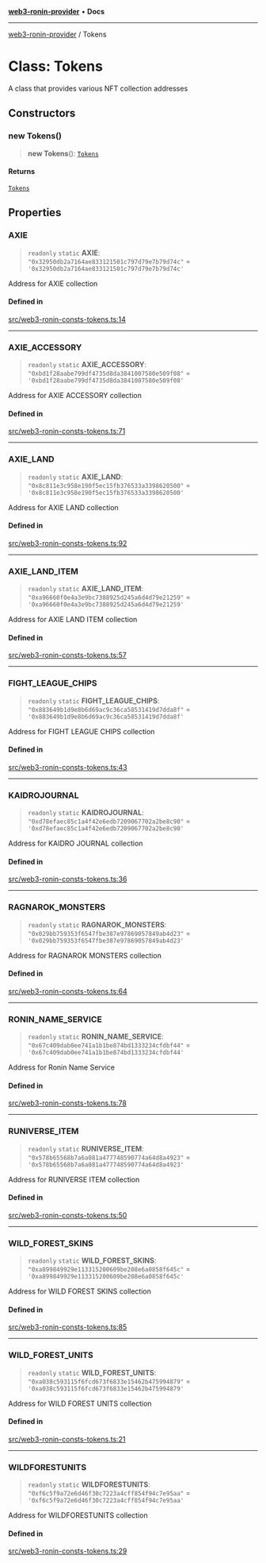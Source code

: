[**web3-ronin-provider**](../README.md) • **Docs**

***

[web3-ronin-provider](../globals.md) / Tokens

# Class: Tokens

A class that provides various NFT collection addresses

## Constructors

### new Tokens()

> **new Tokens**(): [`Tokens`](Tokens.md)

#### Returns

[`Tokens`](Tokens.md)

## Properties

### AXIE

> `readonly` `static` **AXIE**: `"0x32950db2a7164ae833121501c797d79e7b79d74c"` = `'0x32950db2a7164ae833121501c797d79e7b79d74c'`

Address for AXIE collection

#### Defined in

[src/web3-ronin-consts-tokens.ts:14](https://github.com/chuacw/web3-ronin-provider/blob/39237bbe6c8b49680e9636774ca2ccc3dfa139fe/src/web3-ronin-consts-tokens.ts#L14)

***

### AXIE\_ACCESSORY

> `readonly` `static` **AXIE\_ACCESSORY**: `"0xbd1f28aabe799df4735d8da3841007580e509f08"` = `'0xbd1f28aabe799df4735d8da3841007580e509f08'`

Address for AXIE ACCESSORY collection

#### Defined in

[src/web3-ronin-consts-tokens.ts:71](https://github.com/chuacw/web3-ronin-provider/blob/39237bbe6c8b49680e9636774ca2ccc3dfa139fe/src/web3-ronin-consts-tokens.ts#L71)

***

### AXIE\_LAND

> `readonly` `static` **AXIE\_LAND**: `"0x8c811e3c958e190f5ec15fb376533a3398620500"` = `'0x8c811e3c958e190f5ec15fb376533a3398620500'`

Address for AXIE LAND collection

#### Defined in

[src/web3-ronin-consts-tokens.ts:92](https://github.com/chuacw/web3-ronin-provider/blob/39237bbe6c8b49680e9636774ca2ccc3dfa139fe/src/web3-ronin-consts-tokens.ts#L92)

***

### AXIE\_LAND\_ITEM

> `readonly` `static` **AXIE\_LAND\_ITEM**: `"0xa96660f0e4a3e9bc7388925d245a6d4d79e21259"` = `'0xa96660f0e4a3e9bc7388925d245a6d4d79e21259'`

Address for AXIE LAND ITEM collection

#### Defined in

[src/web3-ronin-consts-tokens.ts:57](https://github.com/chuacw/web3-ronin-provider/blob/39237bbe6c8b49680e9636774ca2ccc3dfa139fe/src/web3-ronin-consts-tokens.ts#L57)

***

### FIGHT\_LEAGUE\_CHIPS

> `readonly` `static` **FIGHT\_LEAGUE\_CHIPS**: `"0x883649b1d9e8b6d69ac9c36ca58531419d7dda8f"` = `'0x883649b1d9e8b6d69ac9c36ca58531419d7dda8f'`

Address for FIGHT LEAGUE CHIPS collection

#### Defined in

[src/web3-ronin-consts-tokens.ts:43](https://github.com/chuacw/web3-ronin-provider/blob/39237bbe6c8b49680e9636774ca2ccc3dfa139fe/src/web3-ronin-consts-tokens.ts#L43)

***

### KAIDROJOURNAL

> `readonly` `static` **KAIDROJOURNAL**: `"0xd78efaec85c1a4f42e6edb7209067702a2be8c90"` = `'0xd78efaec85c1a4f42e6edb7209067702a2be8c90'`

Address for KAIDRO JOURNAL collection

#### Defined in

[src/web3-ronin-consts-tokens.ts:36](https://github.com/chuacw/web3-ronin-provider/blob/39237bbe6c8b49680e9636774ca2ccc3dfa139fe/src/web3-ronin-consts-tokens.ts#L36)

***

### RAGNAROK\_MONSTERS

> `readonly` `static` **RAGNAROK\_MONSTERS**: `"0x029bb759353f6547fbe387e97869057849ab4d23"` = `'0x029bb759353f6547fbe387e97869057849ab4d23'`

Address for RAGNAROK MONSTERS collection

#### Defined in

[src/web3-ronin-consts-tokens.ts:64](https://github.com/chuacw/web3-ronin-provider/blob/39237bbe6c8b49680e9636774ca2ccc3dfa139fe/src/web3-ronin-consts-tokens.ts#L64)

***

### RONIN\_NAME\_SERVICE

> `readonly` `static` **RONIN\_NAME\_SERVICE**: `"0x67c409dab0ee741a1b1be874bd1333234cfdbf44"` = `'0x67c409dab0ee741a1b1be874bd1333234cfdbf44'`

Address for Ronin Name Service

#### Defined in

[src/web3-ronin-consts-tokens.ts:78](https://github.com/chuacw/web3-ronin-provider/blob/39237bbe6c8b49680e9636774ca2ccc3dfa139fe/src/web3-ronin-consts-tokens.ts#L78)

***

### RUNIVERSE\_ITEM

> `readonly` `static` **RUNIVERSE\_ITEM**: `"0x578b65568b7a6a081a477748590774a64d8a4923"` = `'0x578b65568b7a6a081a477748590774a64d8a4923'`

Address for RUNIVERSE ITEM collection

#### Defined in

[src/web3-ronin-consts-tokens.ts:50](https://github.com/chuacw/web3-ronin-provider/blob/39237bbe6c8b49680e9636774ca2ccc3dfa139fe/src/web3-ronin-consts-tokens.ts#L50)

***

### WILD\_FOREST\_SKINS

> `readonly` `static` **WILD\_FOREST\_SKINS**: `"0xa899849929e113315200609be208e6a0858f645c"` = `'0xa899849929e113315200609be208e6a0858f645c'`

Address for WILD FOREST SKINS collection

#### Defined in

[src/web3-ronin-consts-tokens.ts:85](https://github.com/chuacw/web3-ronin-provider/blob/39237bbe6c8b49680e9636774ca2ccc3dfa139fe/src/web3-ronin-consts-tokens.ts#L85)

***

### WILD\_FOREST\_UNITS

> `readonly` `static` **WILD\_FOREST\_UNITS**: `"0xa038c593115f6fcd673f6833e15462b475994879"` = `'0xa038c593115f6fcd673f6833e15462b475994879'`

Address for WILD FOREST UNITS collection

#### Defined in

[src/web3-ronin-consts-tokens.ts:21](https://github.com/chuacw/web3-ronin-provider/blob/39237bbe6c8b49680e9636774ca2ccc3dfa139fe/src/web3-ronin-consts-tokens.ts#L21)

***

### WILDFORESTUNITS

> `readonly` `static` **WILDFORESTUNITS**: `"0xf6c5f9a72e6d46f30c7223a4cff854f94c7e95aa"` = `'0xf6c5f9a72e6d46f30c7223a4cff854f94c7e95aa'`

Address for WILDFORESTUNITS collection

#### Defined in

[src/web3-ronin-consts-tokens.ts:29](https://github.com/chuacw/web3-ronin-provider/blob/39237bbe6c8b49680e9636774ca2ccc3dfa139fe/src/web3-ronin-consts-tokens.ts#L29)
